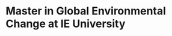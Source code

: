<!--
slug: master-in-global-environmental-change-at-ie
date: Thu May 27 2010 22:49:00 GMT+0100 (BST)
tags: 
title: Master in Global Environmental Change at IE University
id: 638664443
link: http://blog.vizzuality.com/post/638664443/master-in-global-environmental-change-at-ie
raw: {"blog_name":"vizzuality","id":638664443,"post_url":"http://blog.vizzuality.com/post/638664443/master-in-global-environmental-change-at-ie","slug":"master-in-global-environmental-change-at-ie","type":"video","date":"2010-05-27 21:49:00 GMT","timestamp":1274996940,"state":"published","format":"html","reblog_key":"cQNjUzg3","tags":[],"short_url":"http://tmblr.co/ZQVgQyc4Jxx","highlighted":[],"note_count":0,"caption":"<p>Master in Global Environmental Change at IE University</p>","reblog":{"tree_html":"","comment":"<p>Master in Global Environmental Change at IE University</p>"},"trail":[{"blog":{"name":"vizzuality","theme":{"avatar_shape":"square","background_color":"#FAFAFA","body_font":"Helvetica Neue","header_bounds":"","header_image":"http://assets.tumblr.com/images/default_header/optica_pattern_09.png?_v=abe6f565397f54e880c2b76e6fc2022e","header_image_focused":"http://assets.tumblr.com/images/default_header/optica_pattern_09_focused_v3.png?_v=abe6f565397f54e880c2b76e6fc2022e","header_image_scaled":"http://assets.tumblr.com/images/default_header/optica_pattern_09_focused_v3.png?_v=abe6f565397f54e880c2b76e6fc2022e","header_stretch":true,"link_color":"#529ECC","show_avatar":true,"show_description":true,"show_header_image":true,"show_title":true,"title_color":"#444444","title_font":"Gibson","title_font_weight":"bold"}},"post":{"id":"638664443"},"content":"<p>Master in Global Environmental Change at IE University</p>","content_raw":"<p>Master in Global Environmental Change at IE University</p>","is_current_item":true,"is_root_item":true}],"html5_capable":false,"thumbnail_url":"","thumbnail_width":0,"thumbnail_height":0,"player":[{"width":250,"embed_code":"<embed src='http://competition.mgec.ie.edu/sites/all/themes/mgec/mediaplayer/player.swf' height='469' width='500' allowscriptaccess='always' allowfullscreen='true' flashvars='&dock=false&file=%7Bfd65b5bf-9b3c-47f7-b996-a59ee877fc9f%7D%2F%7B0b9065ae-f833-406c-a3b1-2a2c46442353%7D%2F20x20_V3.flv&fullscreen=true&image=http%3A%2F%2Fcompetition.mgec.ie.edu%2Fsites%2Fall%2Fthemes%2Fmgec%2Fimg%2Fscreenshot.jpg&plugins=viral-2d&streamer=rtmp%3A%2F%2Ffl.interoute.com%2Fstreamrt'/>"},{"width":400,"embed_code":"<embed src='http://competition.mgec.ie.edu/sites/all/themes/mgec/mediaplayer/player.swf' height='469' width='500' allowscriptaccess='always' allowfullscreen='true' flashvars='&dock=false&file=%7Bfd65b5bf-9b3c-47f7-b996-a59ee877fc9f%7D%2F%7B0b9065ae-f833-406c-a3b1-2a2c46442353%7D%2F20x20_V3.flv&fullscreen=true&image=http%3A%2F%2Fcompetition.mgec.ie.edu%2Fsites%2Fall%2Fthemes%2Fmgec%2Fimg%2Fscreenshot.jpg&plugins=viral-2d&streamer=rtmp%3A%2F%2Ffl.interoute.com%2Fstreamrt'/>"},{"width":500,"embed_code":"<embed src='http://competition.mgec.ie.edu/sites/all/themes/mgec/mediaplayer/player.swf' height='469' width='500' allowscriptaccess='always' allowfullscreen='true' flashvars='&dock=false&file=%7Bfd65b5bf-9b3c-47f7-b996-a59ee877fc9f%7D%2F%7B0b9065ae-f833-406c-a3b1-2a2c46442353%7D%2F20x20_V3.flv&fullscreen=true&image=http%3A%2F%2Fcompetition.mgec.ie.edu%2Fsites%2Fall%2Fthemes%2Fmgec%2Fimg%2Fscreenshot.jpg&plugins=viral-2d&streamer=rtmp%3A%2F%2Ffl.interoute.com%2Fstreamrt'/>"}],"video_type":"unknown","title":"Master in Global Environmental Change at IE University","body":"<embed src='http://competition.mgec.ie.edu/sites/all/themes/mgec/mediaplayer/player.swf' height='469' width='500' allowscriptaccess='always' allowfullscreen='true' flashvars='&dock=false&file=%7Bfd65b5bf-9b3c-47f7-b996-a59ee877fc9f%7D%2F%7B0b9065ae-f833-406c-a3b1-2a2c46442353%7D%2F20x20_V3.flv&fullscreen=true&image=http%3A%2F%2Fcompetition.mgec.ie.edu%2Fsites%2Fall%2Fthemes%2Fmgec%2Fimg%2Fscreenshot.jpg&plugins=viral-2d&streamer=rtmp%3A%2F%2Ffl.interoute.com%2Fstreamrt'/>"}
publish: 2010-05-027
-->


Master in Global Environmental Change at IE University
======================================================




